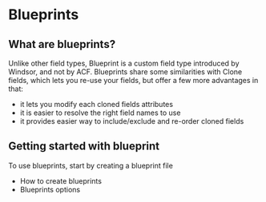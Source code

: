 # Blueprints

## What are blueprints?

Unlike other field types, Blueprint is a custom field type introduced by Windsor, and not by ACF. Blueprints share some similarities with Clone fields, which lets you re-use your fields, but offer a few more advantages in that:

- it lets you modify each cloned fields attributes
- it is easier to resolve the right field names to use
- it provides easier way to include/exclude and re-order cloned fields

## Getting started with blueprint

To use blueprints, start by creating a blueprint file

- How to create blueprints
- Blueprints options
